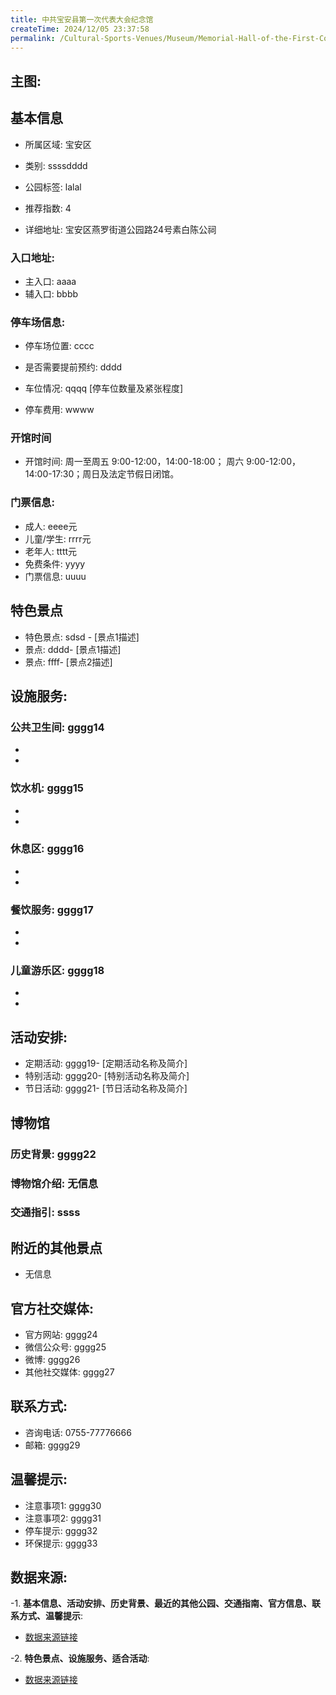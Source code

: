 ```yaml
---
title: 中共宝安县第一次代表大会纪念馆
createTime: 2024/12/05 23:37:58
permalink: /Cultural-Sports-Venues/Museum/Memorial-Hall-of-the-First-Congress-of-the-Communist-Party-of-China-in-Bao'an-County/
---
```


## 主图:
<ImageCard
image="https://cn.bing.com/th?id=OHR.AlfanzinaLighthouse_ZH-CN9704515669_1920x1080.webp"
title= "中共宝安县第一次代表大会纪念馆"
description= ""
date="2024/12/05"
href="/"
author="市文化广电旅游体育局"
/>
## 基本信息

- 所属区域: 宝安区

- 类别: ssssdddd

- 公园标签: lalal

- 推荐指数: 4

- 详细地址: 宝安区燕罗街道公园路24号素白陈公祠

### 入口地址:
- 主入口: aaaa
- 辅入口: bbbb
### 停车场信息:
- 停车场位置: cccc

- 是否需要提前预约: dddd

- 车位情况: qqqq [停车位数量及紧张程度]

- 停车费用: wwww

### 开馆时间
- 开馆时间: 周一至周五
9:00-12:00，14:00-18:00；
周六
9:00-12:00，14:00-17:30；周日及法定节假日闭馆。

### 门票信息:
- 成人: eeee元
- 儿童/学生: rrrr元
- 老年人: tttt元
- 免费条件: yyyy
- 门票信息: uuuu
## 特色景点
- 特色景点: sdsd - [景点1描述]
- 景点: dddd- [景点1描述]
- 景点: ffff- [景点2描述]
## 设施服务:
### 公共卫生间: gggg14
- 
- 
### 饮水机: gggg15
- 
- 
### 休息区: gggg16
- 
- 
### 餐饮服务: gggg17
- 
- 
### 儿童游乐区: gggg18
- 
- 
## 活动安排:
- 定期活动: gggg19- [定期活动名称及简介]
- 特别活动: gggg20- [特别活动名称及简介]
- 节日活动: gggg21- [节日活动名称及简介]
## 博物馆
### 历史背景: gggg22
### 博物馆介绍: 无信息
### 交通指引: ssss

## 附近的其他景点
- 无信息

## 官方社交媒体:
- 官方网站: gggg24
- 微信公众号: gggg25
- 微博: gggg26
- 其他社交媒体: gggg27

## 联系方式:
- 咨询电话: 0755-77776666
- 邮箱: gggg29

## 温馨提示:
- 注意事项1: gggg30
- 注意事项2: gggg31
- 停车提示: gggg32
- 环保提示: gggg33

## 数据来源:
-1. **基本信息、活动安排、历史背景、最近的其他公园、交通指南、官方信息、联系方式、温馨提示**:
- [数据来源链接](http://wtl.sz.gov.cn/ggfw/whl/bwgylb/index.html)

-2. **特色景点、设施服务、适合活动**:
- [数据来源链接](http://wtl.sz.gov.cn/ggfw/whl/bwgylb/index.html)

